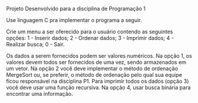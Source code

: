 Projeto Desenvolvido para a disciplina de Programação 1

Use linguagem C pra implementar o programa a seguir.


Crie um menu a ser oferecido para o usuário contendo as seguintes opções:
1 - Inserir dados;
2 - Ordenar dados;
3 - Imprimir dados;
4 - Realizar busca;
0 - Sair.


Os dados a serem fornecidos podem ser valores numéricos. 
Na opção 1, os valores devem todos ser fornecidos de uma vez, sendo armazenados em um vetor. 
Na opção 2 você deve implementar o método de ordenação MergeSort ou, se preferir, o método de ordenação pelo qual sua equipe ficou responsável na disciplina P1. 
Para imprimir todos os dados (opção 3) você deve usar uma função recursiva.
Na opção 4, usar busca binária para encontrar uma informação.